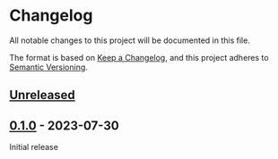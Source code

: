 # Changelog
All notable changes to this project will be documented in this file.

The format is based on [Keep a Changelog](https://keepachangelog.com/en/1.0.0/),
and this project adheres to [Semantic Versioning](https://semver.org/spec/v2.0.0.html).

## [Unreleased]

## [0.1.0] - 2023-07-30

Initial release

[Unreleased]: https://github.com/fmatter/fastcldf/compare/v0.0.1...HEAD
[0.1.0]: https://github.com/fmatter/fastcldf/commit/insert_this_by_hand
